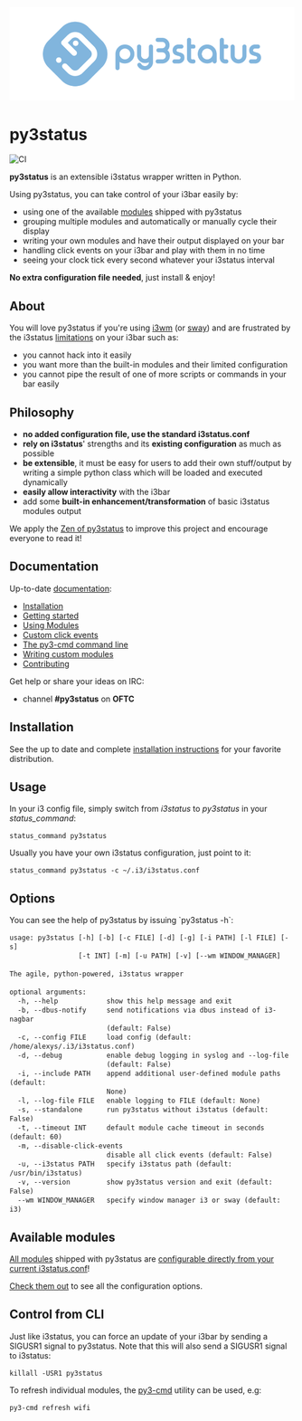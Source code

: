 ![image](https://github.com/ultrabug/py3status/blob/master/logo/logotype-horizontal.png)

# py3status

![CI](https://github.com/ultrabug/py3status/workflows/CI/badge.svg)

**py3status** is an extensible i3status wrapper written in Python.

Using py3status, you can take control of your i3bar easily by:

-   using one of the available
    [modules](https://py3status.readthedocs.io/en/latest/user-guide/modules/)
    shipped with py3status
-   grouping multiple modules and automatically or manually cycle their
    display
-   writing your own modules and have their output displayed on your bar
-   handling click events on your i3bar and play with them in no time
-   seeing your clock tick every second whatever your i3status interval

**No extra configuration file needed**, just install & enjoy!

## About

You will love py3status if you're using [i3wm](https://i3wm.org)
(or [sway](https://swaywm.org)) and are frustrated by the i3status
[limitations](https://faq.i3wm.org/question/459/external-scriptsprograms-in-i3status-without-loosing-colors/) on your i3bar such as:

-   you cannot hack into it easily
-   you want more than the built-in modules and their limited configuration
-   you cannot pipe the result of one of more scripts or commands in your bar easily

## Philosophy

-   **no added configuration file, use the standard i3status.conf**
-   **rely on i3status**' strengths and its **existing configuration** as much as possible
-   **be extensible**, it must be easy for users to add their own
    stuff/output by writing a simple python class which will be loaded
    and executed dynamically
-   **easily allow interactivity** with the i3bar
-   add some **built-in enhancement/transformation** of basic i3status modules output

We apply the [Zen of py3status](https://py3status.readthedocs.io/en/latest/dev-guide/contributing/#zen-of-py3status) to improve this project and encourage everyone to read it!

## Documentation

Up-to-date [documentation](https://py3status.readthedocs.io):

-   [Installation](https://py3status.readthedocs.io/en/latest/user-guide/installation/)
-   [Getting started](https://py3status.readthedocs.io/en/latest/getting-started/)
-   [Using Modules](https://py3status.readthedocs.io/en/latest/user-guide/configuration/#loading-and-ordering-py3status-modules)
-   [Custom click events](https://py3status.readthedocs.io/en/latest/user-guide/configuration/#custom-click-events)
-   [The py3-cmd command line](https://py3status.readthedocs.io/en/latest/user-guide/remote-control/)
-   [Writing custom modules](https://py3status.readthedocs.io/en/latest/dev-guide/writing-modules/)
-   [Contributing](https://py3status.readthedocs.io/en/latest/dev-guide/contributing/)

Get help or share your ideas on IRC:

-   channel **\#py3status** on **OFTC**

## Installation

See the up to date and complete [installation instructions](https://py3status.readthedocs.io/en/latest/user-guide/installation/) for your favorite distribution.

## Usage

In your i3 config file, simply switch from *i3status* to *py3status* in
your *status_command*:

    status_command py3status

Usually you have your own i3status configuration, just point to it:

    status_command py3status -c ~/.i3/i3status.conf

## Options

You can see the help of py3status by issuing \`py3status -h\`:

    usage: py3status [-h] [-b] [-c FILE] [-d] [-g] [-i PATH] [-l FILE] [-s]
                     [-t INT] [-m] [-u PATH] [-v] [--wm WINDOW_MANAGER]

    The agile, python-powered, i3status wrapper

    optional arguments:
      -h, --help            show this help message and exit
      -b, --dbus-notify     send notifications via dbus instead of i3-nagbar
                            (default: False)
      -c, --config FILE     load config (default: /home/alexys/.i3/i3status.conf)
      -d, --debug           enable debug logging in syslog and --log-file
                            (default: False)
      -i, --include PATH    append additional user-defined module paths (default:
                            None)
      -l, --log-file FILE   enable logging to FILE (default: None)
      -s, --standalone      run py3status without i3status (default: False)
      -t, --timeout INT     default module cache timeout in seconds (default: 60)
      -m, --disable-click-events
                            disable all click events (default: False)
      -u, --i3status PATH   specify i3status path (default: /usr/bin/i3status)
      -v, --version         show py3status version and exit (default: False)
      --wm WINDOW_MANAGER   specify window manager i3 or sway (default: i3)

## Available modules

[All modules](https://py3status.readthedocs.io/en/latest/user-guide/modules/)
shipped with py3status are [configurable directly from your current i3status.conf](https://py3status.readthedocs.io/en/latest/user-guide/configuration/#loading-and-ordering-py3status-modules)!

[Check them out](https://py3status.readthedocs.io/en/latest/user-guide/modules/)
to see all the configuration options.

## Control from CLI

Just like i3status, you can force an update of your i3bar by sending a
SIGUSR1 signal to py3status. Note that this will also send a SIGUSR1
signal to i3status:

    killall -USR1 py3status

To refresh individual modules, the
[py3-cmd](https://py3status.readthedocs.io/en/latest/user-guide/remote-control/)
utility can be used, e.g:

    py3-cmd refresh wifi
